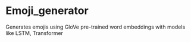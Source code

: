 # Emoji_generator
Generates emojis using GloVe pre-trained word embeddings with models like LSTM, Transformer
